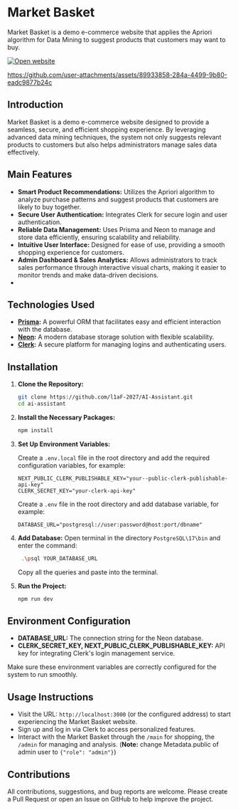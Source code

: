 # Market Basket

Market Basket is a demo e-commerce website that applies the Apriori algorithm for Data Mining to suggest products that customers may want to buy.

[![Open website](https://img.shields.io/badge/website-000000?style=for-the-badge&logo=About.me&logoColor=white)](https://market-basket.vercel.app/)

https://github.com/user-attachments/assets/89933858-284a-4499-9b80-eadc9877b24c

## Introduction  

Market Basket is a demo e-commerce website designed to provide a seamless, secure, and efficient shopping experience. By leveraging advanced data mining techniques, the system not only suggests relevant products to customers but also helps administrators manage sales data effectively.  

## Main Features  
- **Smart Product Recommendations:** Utilizes the Apriori algorithm to analyze purchase patterns and suggest products that customers are likely to buy together.  
- **Secure User Authentication:** Integrates Clerk for secure login and user authentication.  
- **Reliable Data Management:** Uses Prisma and Neon to manage and store data efficiently, ensuring scalability and reliability.  
- **Intuitive User Interface:** Designed for ease of use, providing a smooth shopping experience for customers.  
- **Admin Dashboard & Sales Analytics:** Allows administrators to track sales performance through interactive visual charts, making it easier to monitor trends and make data-driven decisions.
- 
## Technologies Used

- **[Prisma](https://www.prisma.io/):** A powerful ORM that facilitates easy and efficient interaction with the database.
- **[Neon](https://neon.tech/):** A modern database storage solution with flexible scalability.
- **[Clerk](https://clerk.com/):** A secure platform for managing logins and authenticating users.

## Installation

1. **Clone the Repository:**

   ```bash
   git clone https://github.com/l1aF-2027/AI-Assistant.git
   cd ai-assistant
   ```

2. **Install the Necessary Packages:**

   ```bash
   npm install
   ```

3. **Set Up Environment Variables:**

   Create a `.env.local` file in the root directory and add the required configuration variables, for example:

   ```env
   NEXT_PUBLIC_CLERK_PUBLISHABLE_KEY="your--public-clerk-publishable-api-key"
   CLERK_SECRET_KEY="your-clerk-api-key"
   ```
   
   Create a `.env` file in the root directory and add database variable, for example:
   ```env
   DATABASE_URL="postgresql://user:password@host:port/dbname"
   ```
4. **Add Database:**
   Open terminal in the directory `PostgreSQL\17\bin` and enter the command:
   ```bash
    .\psql YOUR_DATABASE_URL
   ```
   Copy all the queries and paste into the terminal.
   
6. **Run the Project:**

   ```bash
   npm run dev
   ```

## Environment Configuration

- **DATABASE_URL:** The connection string for the Neon database.
- **CLERK_SECRET_KEY, NEXT_PUBLIC_CLERK_PUBLISHABLE_KEY:** API key for integrating Clerk's login management service.

Make sure these environment variables are correctly configured for the system to run smoothly.

## Usage Instructions

- Visit the URL: `http://localhost:3000` (or the configured address) to start experiencing the Market Basket website.
- Sign up and log in via Clerk to access personalized features.
- Interact with the Market Basket through the `/main` for shopping, the `/admin` for managing and analysis. (**Note:** change Metadata.public of admin user to `{"role": "admin"}`)

## Contributions

All contributions, suggestions, and bug reports are welcome. Please create a Pull Request or open an Issue on GitHub to help improve the project.
